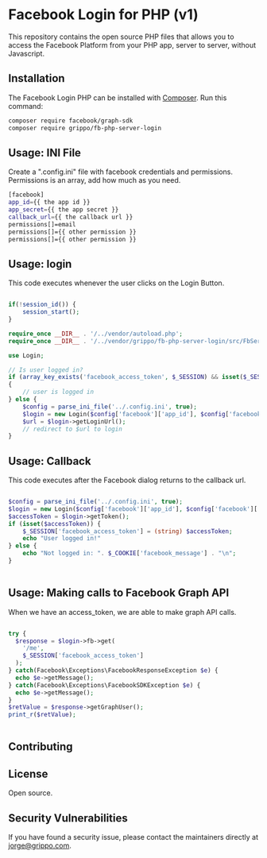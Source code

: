 # Facebook Login for PHP (v1)

This repository contains the open source PHP files that allows you to access the Facebook Platform from your PHP app, server to server, without Javascript.

## Installation

The Facebook Login PHP can be installed with [Composer](https://getcomposer.org/). Run this command:

```sh
composer require facebook/graph-sdk
composer require grippo/fb-php-server-login
```

## Usage: INI File 

Create a ".config.ini" file with facebook credentials and permissions. Permissions is an array, add how much as you need.

```sh
[facebook]
app_id={{ the app id }}
app_secret={{ the app secret }}
callback_url={{ the callback url }}
permissions[]=email
permissions[]={{ other permission }}
permissions[]={{ other permission }}

```

## Usage: login

This code executes whenever the user clicks on the Login Button.

```php

if(!session_id()) {
    session_start();
}

require_once __DIR__ . '/../vendor/autoload.php';
require_once __DIR__ . '/../vendor/grippo/fb-php-server-login/src/FbServer/Login.php';

use Login;

// Is user logged in?
if (array_key_exists('facebook_access_token', $_SESSION) && isset($_SESSION['facebook_access_token']))
{
	// user is logged in
} else {
	$config = parse_ini_file('../.config.ini', true);
	$login = new Login($config['facebook']['app_id'], $config['facebook']['app_secret'], $config['facebook']['callback_url'], $config['facebook']['permissions']);
	$url = $login->getLoginUrl();
	// redirect to $url to login
}


```

## Usage: Callback

This code executes after the Facebook dialog returns to the callback url.

```php

$config = parse_ini_file('../.config.ini', true);
$login = new Login($config['facebook']['app_id'], $config['facebook']['app_secret'], $config['facebook']['callback_url'], $config['facebook']['permissions']);
$accessToken = $login->getToken(); 
if (isset($accessToken)) {
    $_SESSION['facebook_access_token'] = (string) $accessToken;
    echo "User logged in!"
} else {
    echo "Not logged in: ". $_COOKIE['facebook_message'] . "\n";
} 
 

```

## Usage: Making calls to Facebook Graph API

When we have an access_token, we are able to make graph API calls.


```php

try {
  $response = $login->fb->get(
    '/me',
    $_SESSION['facebook_access_token']
  );
} catch(Facebook\Exceptions\FacebookResponseException $e) {
  echo $e->getMessage();
} catch(Facebook\Exceptions\FacebookSDKException $e) {
  echo $e->getMessage();
}
$retValue = $response->getGraphUser();
print_r($retValue);
 
```

## Contributing



## License

Open source.

## Security Vulnerabilities

If you have found a security issue, please contact the maintainers directly at [jorge@grippo.com](mailto:jorge@grippo.com).